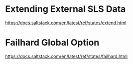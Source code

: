 # Extending External SLS Data

https://docs.saltstack.com/en/latest/ref/states/extend.html


# Failhard Global Option

https://docs.saltstack.com/en/latest/ref/states/failhard.html
